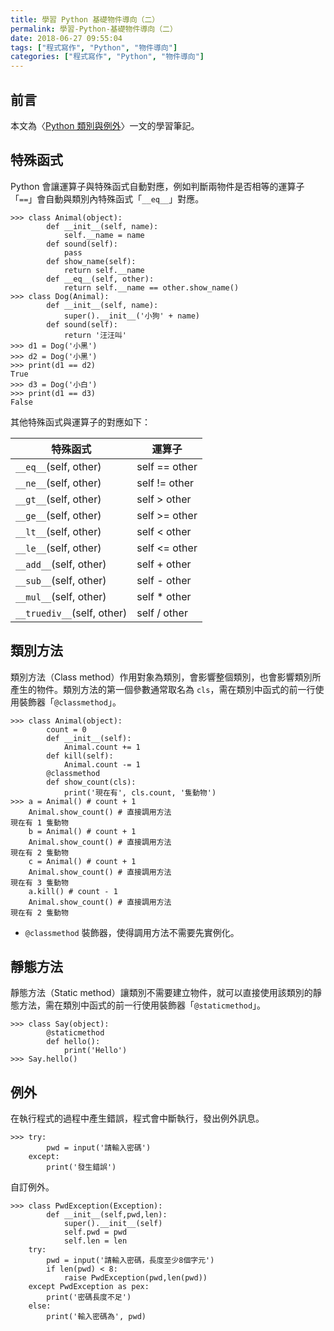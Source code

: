 ```yaml
---
title: 學習 Python 基礎物件導向（二）
permalink: 學習-Python-基礎物件導向（二）
date: 2018-06-27 09:55:04
tags: ["程式寫作", "Python", "物件導向"]
categories: ["程式寫作", "Python", "物件導向"]
---
```


## 前言

本文為〈[Python 類別與例外](https://sites.google.com/site/zsgititit/home/python-cheng-shi-she-ji/python-lei-bie)〉一文的學習筆記。

## 特殊函式

Python 會讓運算子與特殊函式自動對應，例如判斷兩物件是否相等的運算子「`==`」會自動與類別內特殊函式「`__eq__`」對應。

```Py
>>> class Animal(object):
        def __init__(self, name):
            self.__name = name
        def sound(self):
            pass
        def show_name(self):
            return self.__name
        def __eq__(self, other):
            return self.__name == other.show_name()
>>> class Dog(Animal):
        def __init__(self, name):
            super().__init__('小狗' + name)
        def sound(self):
            return '汪汪叫'
>>> d1 = Dog('小黑')
>>> d2 = Dog('小黑')
>>> print(d1 == d2)
True
>>> d3 = Dog('小白')
>>> print(d1 == d3)
False
```

其他特殊函式與運算子的對應如下：

| 特殊函式                   | 運算子        |
| -------------------------- | ------------- |
| `__eq__`(self, other)      | self == other |
| `__ne__`(self, other)      | self != other |
| `__gt__`(self, other)      | self > other  |
| `__ge__`(self, other)      | self >= other |
| `__lt__`(self, other)      | self < other  |
| `__le__`(self, other)      | self <= other |
| `__add__`(self, other)     | self + other  |
| `__sub__`(self, other)     | self - other  |
| `__mul__`(self, other)     | self \* other |
| `__truediv__`(self, other) | self / other  |

## 類別方法

類別方法（Class method）作用對象為類別，會影響整個類別，也會影響類別所產生的物件。類別方法的第一個參數通常取名為 `cls`，需在類別中函式的前一行使用裝飾器「`@classmethod`」。

```Py
>>> class Animal(object):
        count = 0
        def __init__(self):
            Animal.count += 1
        def kill(self):
            Animal.count -= 1
        @classmethod
        def show_count(cls):
            print('現在有', cls.count, '隻動物')
>>> a = Animal() # count + 1
    Animal.show_count() # 直接調用方法
現在有 1 隻動物
    b = Animal() # count + 1
    Animal.show_count() # 直接調用方法
現在有 2 隻動物
    c = Animal() # count + 1
    Animal.show_count() # 直接調用方法
現在有 3 隻動物
    a.kill() # count - 1
    Animal.show_count() # 直接調用方法
現在有 2 隻動物
```

- `@classmethod` 裝飾器，使得調用方法不需要先實例化。

## 靜態方法

靜態方法（Static method）讓類別不需要建立物件，就可以直接使用該類別的靜態方法，需在類別中函式的前一行使用裝飾器「`@staticmethod`」。

```Py
>>> class Say(object):
        @staticmethod
        def hello():
            print('Hello')
>>> Say.hello()
```

## 例外

在執行程式的過程中產生錯誤，程式會中斷執行，發出例外訊息。

```Py
>>> try:
        pwd = input('請輸入密碼')
    except:
        print('發生錯誤')
```

自訂例外。

```Py
>>> class PwdException(Exception):
        def __init__(self,pwd,len):
            super().__init__(self)
            self.pwd = pwd
            self.len = len
    try:
        pwd = input('請輸入密碼，長度至少8個字元')
        if len(pwd) < 8:
            raise PwdException(pwd,len(pwd))
    except PwdException as pex:
        print('密碼長度不足')
    else:
        print('輸入密碼為', pwd)
```
